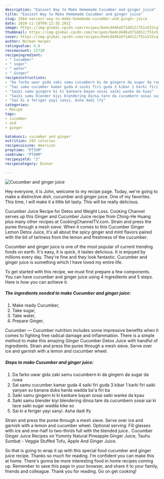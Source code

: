 ```yaml
---
description: "Easiest Way to Make Homemade Cucumber and ginger juice"
title: "Easiest Way to Make Homemade Cucumber and ginger juice"
slug: 2664-easiest-way-to-make-homemade-cucumber-and-ginger-juice
date: 2020-11-18T09:12:35.101Z
image: https://img-global.cpcdn.com/recipes/6e4cd446a5f1dd12/751x532cq70/cucumber-and-ginger-juice-recipe-main-photo.jpg
thumbnail: https://img-global.cpcdn.com/recipes/6e4cd446a5f1dd12/751x532cq70/cucumber-and-ginger-juice-recipe-main-photo.jpg
cover: https://img-global.cpcdn.com/recipes/6e4cd446a5f1dd12/751x532cq70/cucumber-and-ginger-juice-recipe-main-photo.jpg
author: Norman Harper
ratingvalue: 4.6
reviewcount: 12720
recipeingredient:
- " Cucumber"
- " sugar"
- " water"
- " Ginger"
recipeinstructions:
- "Da farko uwar gida zaki samu cucumbern ki da gingern da sugar da ruwa"
- "Sai samu cucumber kamar guda 4 saiki firi guda 3 kibar 1 karki firi saiki yanyan su kanana duka harda wadda ba&#39;a firi ba"
- "Saiki samu gingern ki ki kankare bayan sosai saiki wanke da kyau"
- "Saiki samu blender kiyi blendering dinsa tare da cucumbern sosai sai ki tace saiki sugar wadda kike so"
- "Sai ki a feriger yayi sanyi. Asha dadi lfy"
categories:
- Recipe
tags:
- cucumber
- and
- ginger

katakunci: cucumber and ginger 
nutrition: 293 calories
recipecuisine: American
preptime: "PT35M"
cooktime: "PT40M"
recipeyield: "2"
recipecategory: Dinner

---
```



![Cucumber and ginger juice](https://img-global.cpcdn.com/recipes/6e4cd446a5f1dd12/751x532cq70/cucumber-and-ginger-juice-recipe-main-photo.jpg)

Hey everyone, it is John, welcome to my recipe page. Today, we're going to make a distinctive dish, cucumber and ginger juice. One of my favorites. This time, I will make it a little bit tasty. This will be really delicious.

Cucumber Juice Recipe for Detox and Weight Loss. Cooking Channel serves up this Ginger and Cucumber Juice recipe from Ching-He Huang plus many other recipes at CookingChannelTV.com. Strain and press the puree through a mesh sieve. When it comes to this Cucumber Ginger Lemon Detox Juice, it&#39;s all about the spicy ginger and mint flavors paired with the bit of tartness from the lemon and freshness of the cucumber.

Cucumber and ginger juice is one of the most popular of current trending foods on earth. It's easy, it is quick, it tastes delicious. It is enjoyed by millions every day. They're fine and they look fantastic. Cucumber and ginger juice is something which I have loved my entire life.


To get started with this recipe, we must first prepare a few components. You can have cucumber and ginger juice using 4 ingredients and 5 steps. Here is how you can achieve it.

<!--inarticleads1-->

##### The ingredients needed to make Cucumber and ginger juice:

1. Make ready  Cucumber,
1. Take  sugar,
1. Take  water,
1. Prepare  Ginger,


Cucumber — Cucumber nutrition includes some impressive benefits when it comes to fighting free radical damage and inflammation. There is a simple method to make this amazing Ginger Cucumber Detox Juice with handful of ingredients. Strain and press the puree through a mesh sieve. Serve over ice and garnish with a lemon and cucumber wheel. 

<!--inarticleads2-->

##### Steps to make Cucumber and ginger juice:

1. Da farko uwar gida zaki samu cucumbern ki da gingern da sugar da ruwa
1. Sai samu cucumber kamar guda 4 saiki firi guda 3 kibar 1 karki firi saiki yanyan su kanana duka harda wadda ba&#39;a firi ba
1. Saiki samu gingern ki ki kankare bayan sosai saiki wanke da kyau
1. Saiki samu blender kiyi blendering dinsa tare da cucumbern sosai sai ki tace saiki sugar wadda kike so
1. Sai ki a feriger yayi sanyi. Asha dadi lfy


Strain and press the puree through a mesh sieve. Serve over ice and garnish with a lemon and cucumber wheel. Optional serving: Fill glasses with ice and one-half to two-thirds full with the blended juice.. Cucumber Ginger Juice Recipes on Yummly Natural Pineapple Ginger Juice, Tauhu Sumbat - Veggie Stuffed Tofu, Apple And Ginger Juice. 

So that is going to wrap it up with this special food cucumber and ginger juice recipe. Thanks so much for reading. I'm confident you can make this at home. There's gonna be more interesting food in home recipes coming up. Remember to save this page in your browser, and share it to your family, friends and colleague. Thank you for reading. Go on get cooking!
